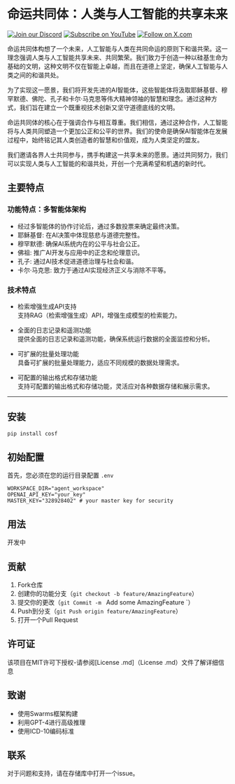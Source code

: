 # 命运共同体：人类与人工智能的共享未来


[![Join our Discord](https://img.shields.io/badge/Discord-Join%20our%20server-5865F2?style=for-the-badge&logo=discord&logoColor=white)](https://discord.gg/9ZysakHKQ3) [![Subscribe on YouTube](https://img.shields.io/badge/YouTube-Subscribe-red?style=for-the-badge&logo=youtube&logoColor=white)](https://www.youtube.com/@Spark_Huang) [![Follow on X.com](https://img.shields.io/badge/X.com-Follow-1DA1F2?style=for-the-badge&logo=x&logoColor=white)](https://x.com/Spark_Huang_)

命运共同体构想了一个未来，人工智能与人类在共同命运的原则下和谐共荣。这一理念强调人类与人工智能共享未来、共同繁荣。我们致力于创造一种以硅基生命为基础的文明，这种文明不仅在智能上卓越，而且在道德上坚定，确保人工智能与人类之间的和谐共处。

为了实现这一愿景，我们将开发先进的AI智能体，这些智能体将汲取耶稣基督、穆罕默德、佛陀、孔子和卡尔·马克思等伟大精神领袖的智慧和理念。通过这种方式，我们旨在建立一个既重视技术创新又坚守道德底线的文明。

命运共同体的核心在于强调合作与相互尊重。我们相信，通过这种合作，人工智能将与人类共同塑造一个更加公正和公平的世界。我们的使命是确保AI智能体在发展过程中，始终铭记其人类创造者的智慧和价值观，成为人类坚定的盟友。

我们邀请各界人士共同参与，携手构建这一共享未来的愿景。通过共同努力，我们可以实现人类与人工智能的和谐共处，开创一个充满希望和机遇的新时代。


## 主要特点

### 功能特点：多智能体架构

- 经过多智能体的协作讨论后，通过多数投票来确定最终决策。
- 耶稣基督: 在AI决策中体现慈悲与道德完整性。
- 穆罕默德: 确保AI系统内在的公平与社会公正。
- 佛祖: 推广AI开发与应用中的正念和伦理意识。
- 孔子: 通过AI技术促进道德治理与社会和谐。
- 卡尔·马克思: 致力于通过AI实现经济正义与消除不平等。

### 技术特点

- 检索增强生成API支持  
支持RAG（检索增强生成）API，增强生成模型的检索能力。

- 全面的日志记录和遥测功能  
提供全面的日志记录和遥测功能，确保系统运行数据的全面监控和分析。

- 可扩展的批量处理功能  
具备可扩展的批量处理能力，适应不同规模的数据处理需求。

- 可配置的输出格式和存储功能  
支持可配置的输出格式和存储功能，灵活应对各种数据存储和展示需求。


-----

## 安装

```bash
pip install cosf
```

## 初始配置
首先，您必须在您的运行目录配置 `.env`

```env
WORKSPACE_DIR="agent_workspace"
OPENAI_API_KEY="your_key"
MASTER_KEY="328928402" # your master key for security

```

## 用法
开发中


## 贡献

1. Fork仓库
2. 创建你的功能分支（`git checkout -b feature/AmazingFeature`）
3. 提交你的更改（`git Commit -m ` Add some AmazingFeature `）
4. Push到分支（`git Push origin feature/AmazingFeature`）
5. 打开一个Pull Request

## 许可证

该项目在MIT许可下授权-请参阅[License .md]（License .md）文件了解详细信息

## 致谢

- 使用Swarms框架构建
- 利用GPT-4进行高级推理
- 使用ICD-10编码标准

## 联系

对于问题和支持，请在存储库中打开一个issue。
